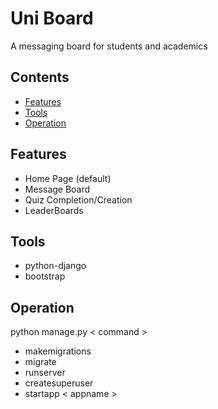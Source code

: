 # Uni Board  

A messaging board for students and academics
## Contents  
 - [Features](#Features)
 - [Tools](#Tools)
 - [Operation](#Operation)

## Features
 - Home Page (default)
 - Message Board
 - Quiz Completion/Creation
 - LeaderBoards

## Tools    
 - python-django
 - bootstrap  

## Operation  
python manage.py < command >  
 - makemigrations  
 - migrate  
 - runserver  
 - createsuperuser 
 - startapp < appname > 

